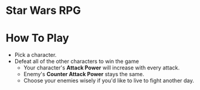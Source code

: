 # Star Wars RPG

# How To Play

- Pick a character.
- Defeat all of the other characters to win the game
  - Your character's **Attack Power** will increase with every attack.
  - Enemy's **Counter Attack Power** stays the same.
  - Choose your enemies wisely if you'd like to live to fight another day.
